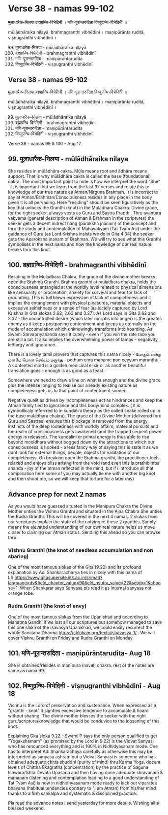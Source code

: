 # Verse 38 - namas 99-102

मूलाधारैक-निलया ब्रह्मग्रन्थि-विभेदिनी ।
मणि-पूरान्तरुदिता विष्णुग्रन्थि-विभेदिनी ॥

mūlādhāraika nilayā, brahmagranthi vibhēdinī ।
maṇipūrānta ruditā, viṣṇugranthi vibhēdinī ॥

99. मूलाधारैक-निलया - mūlādhāraika nilayā
100. ब्रह्मग्रन्थि-विभेदिनी - brahmagranthi vibhēdinī
101. मणि-पूरान्तरुदिता - maṇipūrāntarudita
102. विष्णुग्रन्थि-विभेदिनी - viṣṇugranthi vibhēdinī

## Verse 38 - namas 99-102

मूलाधारैक-निलया ब्रह्मग्रन्थि-विभेदिनी । 
मणि-पूरान्तरुदिता विष्णुग्रन्थि-विभेदिनी ॥

mūlādhāraika nilayā, brahmagranthi vibhēdinī । 
maṇipūrānta ruditā, viṣṇugranthi vibhēdinī ॥

99. मूलाधारैक-निलया - mūlādhāraika nilayā
100. ब्रह्मग्रन्थि-विभेदिनी - brahmagranthi vibhēdinī
101. मणि-पूरान्तरुदिता - maṇipūrāntarudita
102. विष्णुग्रन्थि-विभेदिनी - viṣṇugranthi vibhēdinī

Verse 38 - namas 99 & 100 - Aug 17 

## 99. मूलाधारैक-निलया - mūlādhāraika nilaya 

She resides in mūlādhāra cakra. Mūla means root and ādhāra means support. That is why mūlādhāra cakra is called the base (foundational) cakra. The most important point to note is how we interpret the word "She" - It is important that we learn from the last 37 verses and relate this to knowledge of our true nature as Atman/Nirguna Brahman. It is incorrect to say at Atman/Brahman/Consciousness resides in any place in the body given it is all pervading. Here "residing" should be seen figuratively as the key that unlocks the Granthi (knot) in the Muladhara Chakra. Divine grace, for the right seeker, always vests as Guru and Sastra Prapthi. Thru avantara vakyams (general description of Atman & Brahman in the scriptures) the seeker gets a decent indrect hang (paroksha jnanam) of the concept and thru the study and contemplation of Mahavakyam (Tat Tvam Asi) under the guidance of Guru (as Lord Krishna insists we do in Gita 4.34) the seeker gets the Aparoksha jnanam of Brahman. We will try to see what this Granthi symbolises in the next nama and how the knowledge of our real nature breaks thru this knot.

## 100. ब्रह्मग्रन्थि-विभेदिनी - brahmagranthi vibhēdinī

Residing in the Muladhara Chakra, the grace of the divine mother breaks open the Brahma Granthi. Brahma granthi at muladhara chakra, holds the consciousness entangled at the worldly level related to physical dimensions like sensuality or procreation, anxiety for survival and fear for lack of grounding. This is full blown expression of lack of completeness and it implies the entanglement with physical pleasures, material objects and excessive selfishness or a sense of fear (as lucidly captured by Lord Krishna in Gita slokas 2.62, 2.63 and 3.27). As Lord says in Gita 2.62 and 3.37 - the uncontrolled desire (which later morphs into anger) is the greates enemy as it keeps postponing contentment and keeps us eternally on the mode of accumulation which unknowingly transforms into hoarding. As Swami Sarvapriyananda says it cutely - even if you win the rate race you are still a rat. It also implies the overwhelming power of tamas – negativity, lethargy and ignorance. 

There is a lovely tamil proverb that captures this nama nicely - போதும் என்ற மனமே பொன் செய்யும் மருந்து - pothum enra maname pon ceyyum marunthu - A contented mind is a golden medicinal elixir or as another beautiful translation goes - enough is as good as a feast. 

Somewhere we need to draw a line on what is enough and the divine grace plus the intense longing to realise our already existing nature as completeness gets us to that point of contentment sooner.

Negative qualities driven by incompleteness act as hindrances and keep the Atman firmly tied to ignorance and this body/mind complex. ( it is symbollicaly referrred to in kundalini theory as the coiled snake rolled up in the base muladhara chakra). The grace of the Divine Mother (delivered thru Guru and Sastras) ensures this blockage is removed from the energy instincts of the deep rootedness with worldly affairs, material pursuits and the realm of consciousness gets awakened (and the trapped serpent power energy is released). The kundalini or primal energy is thus able to rise beyond mooldhara without bogged down by the attractions to which our consciousness is hooked - a less fancy way of saying this is state it as we dont look for external things, people, objects for validation of our completeness. On breaking open the Brahma granthi, the practitioner feels relaxed and enjoys bliss arising from the void (and even this is prathibimba ananda - joy of the atman reflected in the mind, but if i introduce all that complication here some of you may actually tie me with another big knot and then shoot me, so we will keep that torture for a later day)

## Advance prep for next 2 namas 

As you would have guessed situated in the Manipura Chakra the Divine Mother unties the Vishnu Granthi and situated in the Ajna Chakra She unties the Rudra Granthi. This will be covered in the next 4 namas. 2 slokas from our scriptures explain the state of the untying of these 2 granthis.  Simply means the elevated understanding of our own real nature helps us move closer to claiming our Atman status. Sending this ahead so you can browse thru. 

### Vishnu Granthi (the knot of needless accumulation and non sharing) 

One of the most famous slokas of the Gita (9.22) and its profound explanation by Adi Shankaracharya ties in nicely with this nama of LS.https://www.gitasupersite.iitk.ac.in/srimad?language=dv&field_chapter_value=9&field_nsutra_value=22&setgb=1&choose=1. When Shankarar says Sanyasa pls read it as internal sanyasa not orange robe.

### Rudra Granthi (the knot of envy) 

One of the most famous slokas from the Upanishad and according to Mahatma Gandhi if we lost all our scriptures but somehow managed to save this one sloka of the Isavasya Upanishad, we could easily resurrect the whole Sanatana Dharma https://shlokam.org/texts/ishavasya-1/ . We will cover Vishnu Granthi on Friday and Rudra Granthi on Monday

## 101. मणि-पूरान्तरुदिता - maṇipūrāntarudita- Aug 18

She is obtained/resides in manipura (navel) chakra. rest of the notes are same as nama 99.

## 102. विष्णुग्रन्थि-विभेदिनी - viṣṇugranthi vibhēdinī - Aug 18

Vishnu is the Lord of preservation and sustenance. When expressed as a "granthi - knot" it signfies excessive tendence to accumulate & hoard without sharing. The divine mother blesses the seeker with the right guru/scripture/knowledge that would be conduvice to the loosening of this knot. 

Explaining Gita sloka 9.22 - Swami P says the only person qualified to get "Yogakshemam" (as promised by the Lord in 9.22) is the Vidvat Sanyasi who has renounced everything and is 100% in Nidhidyasanam mode. One has to interpreet Adi Shankarachaya carefully as otherwise this may be interpreted as sanyasa ashram but a Vidvat Sanyasi is someone who has obtained adequate chitta shuddhi (purity of mind) thru Karma Yoga, decent levels of Chittha Ekagratha (concentration) by the practice of Saguna Ishwara/Ishta Devata Upasana and then having done adequate shravanam & mananam (listening and contemplation leading to a good understanding of Tat Tvam Asi) is now in nidhidhyasanam mode ready to kick out viparatee bhavana (habitual tendencies contrary to "I am Atman) from his/her mind thanks to a firm sankalpa and systematic & disciplined practice.

Pls read the advance notes i send yesterday for more details. Wishing all a blessed weekend.
